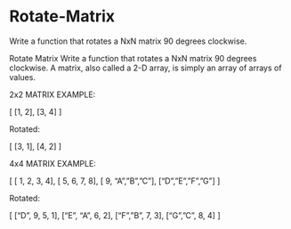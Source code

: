 # Rotate-Matrix
Write a function that rotates a NxN matrix 90 degrees clockwise.

Rotate Matrix
Write a function that rotates a NxN matrix 90 degrees clockwise.
A matrix, also called a 2-D array, is simply an array of arrays of values.

2x2 MATRIX EXAMPLE:

[ [1, 2],
[3, 4] ]

Rotated:

[ [3, 1],
[4, 2] ]

4x4 MATRIX EXAMPLE:

[ [ 1, 2, 3, 4],
[ 5, 6, 7, 8],
[ 9, “A”,”B”,”C”],
[“D”,”E”,”F”,”G”] ]

Rotated:

[ [“D”, 9, 5, 1],
[“E”, “A”, 6, 2],
[“F”,”B”, 7, 3],
[“G”,”C”, 8, 4] ]

